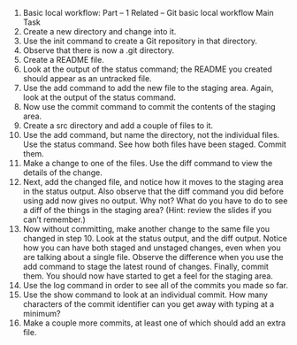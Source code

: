 1. Basic local workflow: Part – 1
Related – Git basic local workflow
Main Task
1. Create a new directory and change into it.
2. Use the init command to create a Git repository in that directory.
3. Observe that there is now a .git directory.
4. Create a README file.
5. Look at the output of the status command; the README you created should appear as an untracked file.
6. Use the add command to add the new file to the staging area. Again, look at the output of the status command.
7. Now use the commit command to commit the contents of the staging area.
8. Create a src directory and add a couple of files to it.
9. Use the add command, but name the directory, not the individual files. Use the status command. See how both files have been staged. Commit them.
10. Make a change to one of the files. Use the diff command to view the details of the change.
11. Next, add the changed file, and notice how it moves to the staging area in the status output. Also observe that the diff command you did before using add now gives no output. Why not? What do you have to do to see a diff of the things in the staging area? (Hint: review the slides if you can’t remember.)
12. Now without committing, make another change to the same file you changed in step 10. Look at the status output, and the diff output. Notice how you can have both staged and unstaged changes, even when you are talking about a single file. Observe the difference when you use the add command to stage the latest round of changes. Finally, commit them. You should now have started to get a feel for the staging area.
13. Use the log command in order to see all of the commits you made so far.
14. Use the show command to look at an individual commit. How many characters of the commit identifier can you get away with typing at a minimum?
15. Make a couple more commits, at least one of which should add an extra file.
